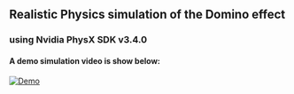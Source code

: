 ## Realistic Physics simulation of the Domino effect

### using Nvidia PhysX SDK v3.4.0

#### A demo simulation video is show below: 
[![Demo](http://img.youtube.com/vi/GGJLW4jcJZk/9.jpg)](http://www.youtube.com/watch?v=GGJLW4jcJZk)